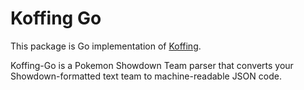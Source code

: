 # Koffing Go

This package is Go implementation of [Koffing](https://github.com/itsjavi/koffing).

Koffing-Go is a Pokemon Showdown Team parser that converts your Showdown-formatted text team to machine-readable JSON code.